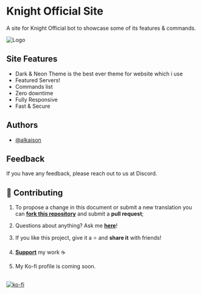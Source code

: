 
# Knight Official Site

A site for Knight Official bot to showcase some of its features & commands.


![Logo](https://i.ibb.co/3WZzXwn/Screenshot-20220214-200943.png?size=4096)


## Site Features

- Dark & Neon Theme is the best ever theme for website which i use
- Featured Servers!
- Commands list
- Zero downtime
- Fully Responsive
- Fast & Secure 


## Authors

- [@alkaison](https://www.github.com/alkaison)


## Feedback

If you have any feedback, please reach out to us at Discord.

## 💛 Contributing

1. To propose a change in this document or submit a new translation you can <a href="https://github.com/Alkaison/knightofficial.github.io/fork"><b>fork this repository</b></a> and submit a **pull request**;

2. Questions about anything? Ask me <a href="https://github.com/Alkaison/knightofficial.github.io/issues/new"><b>here</b></a>!

3. If you like this project, give it a ⭐ and **share it** with friends!

4. <a href="#"><b>Support</b></a> my work ☕

5. My Ko-fi profile is coming soon.

</br >[![ko-fi](https://ko-fi.com/img/githubbutton_sm.svg)](#)

 
